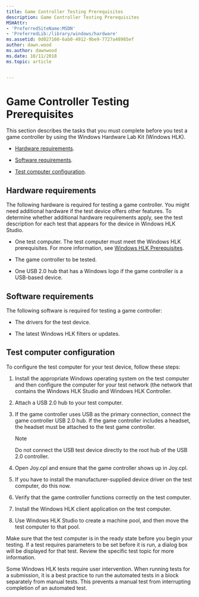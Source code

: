 ```yaml
---
title: Game Controller Testing Prerequisites
description: Game Controller Testing Prerequisites
MSHAttr:
- 'PreferredSiteName:MSDN'
- 'PreferredLib:/library/windows/hardware'
ms.assetid: 0d027160-6ab0-4912-9be9-7727a48985ef
author: dawn.wood
ms.author: dawnwood
ms.date: 10/11/2018
ms.topic: article


---
```


# Game Controller Testing Prerequisites


This section describes the tasks that you must complete before you test a game controller by using the Windows Hardware Lab Kit (Windows HLK).

-   [Hardware requirements](#bkmk-hardwarerequirements).

-   [Software requirements](#bkmk-softwarerequirements).

-   [Test computer configuration](#bkmk-configure).

## <span id="BKMK_HardwareRequirements"></span><span id="bkmk-hardwarerequirements"></span><span id="BKMK_HARDWAREREQUIREMENTS"></span>Hardware requirements


The following hardware is required for testing a game controller. You might need additional hardware if the test device offers other features. To determine whether additional hardware requirements apply, see the test description for each test that appears for the device in Windows HLK Studio.

- One test computer. The test computer must meet the Windows HLK prerequisites. For more information, see [Windows HLK Prerequisites](../getstarted/windows-hlk-prerequisites.md).

- The game controller to be tested.

- One USB 2.0 hub that has a Windows logo if the game controller is a USB-based device.

## <span id="BKMK_SoftwareRequirements"></span><span id="bkmk-softwarerequirements"></span><span id="BKMK_SOFTWAREREQUIREMENTS"></span>Software requirements


The following software is required for testing a game controller:

-   The drivers for the test device.

-   The latest Windows HLK filters or updates.

## <span id="BKMK_Configure"></span><span id="bkmk-configure"></span><span id="BKMK_CONFIGURE"></span>Test computer configuration


To configure the test computer for your test device, follow these steps:

1. Install the appropriate Windows operating system on the test computer and then configure the computer for your test network (the network that contains the Windows HLK Studio and Windows HLK Controller.

2. Attach a USB 2.0 hub to your test computer.

3. If the game controller uses USB as the primary connection, connect the game controller USB 2.0 hub. If the game controller includes a headset, the headset must be attached to the test game controller.

   > [!NOTE]
   > 
   > Do not connect the USB test device directly to the root hub of the USB 2.0 controller.

     

4. Open Joy.cpl and ensure that the game controller shows up in Joy.cpl.

5. If you have to install the manufacturer-supplied device driver on the test computer, do this now.

6. Verify that the game controller functions correctly on the test computer.

7. Install the Windows HLK client application on the test computer.

8. Use Windows HLK Studio to create a machine pool, and then move the test computer to that pool.

Make sure that the test computer is in the ready state before you begin your testing. If a test requires parameters to be set before it is run, a dialog box will be displayed for that test. Review the specific test topic for more information.

Some Windows HLK tests require user intervention. When running tests for a submission, it is a best practice to run the automated tests in a block separately from manual tests. This prevents a manual test from interrupting completion of an automated test.

 

 






